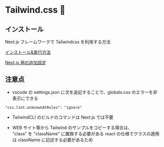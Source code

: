 # Tailwind.css 📝

## インストール

Next.js フレームワークで Tailwindcss を利用する方法

[インストール&実行方法](https://tailwindcss.com/docs/guides/nextjs)

[Next.js 用の追加設定](https://tailwindcss.com/docs/guides/nextjs)

## 注意点

- vscode の settings.json に次を追記することで、globals.css のエラーを非表示にできる

```
"css.lint.unknownAtRules": "ignore"
```

- TailwindCLI のビルドのコマンドは Next.js では不要

- WEB サイト等から Tailwind のサンプルをコピーする場合は、  
  "class" を "className" に置換する必要がある
  react の仕様でクラスの適用は className に記述する必要があるため
